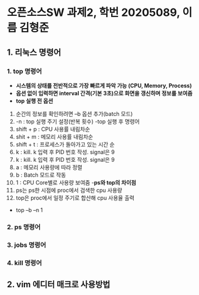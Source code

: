 # 오픈소스SW 과제2, 학번 20205089, 이름 김형준

## 1. 리눅스 명령어

### 1. top 명령어
- **시스템의 상태를 전반적으로 가장 빠르게 파악 가능 (CPU, Memory, Process)**
- **옵션 없이 입력하면 interval 간격(기본 3초)으로 화면을 갱신하며 정보를 보여줌**
- **top 실행 전 옵션**
 1. 순간의 정보를 확인하려면 –b 옵션 추가(batch 모드)
 2. -n : top 실행 주기 설정(반복 횟수)
-top 실행 후 명령어
 1. shift + p : CPU 사용률 내림차순
 2. shit + m : 메모리 사용률 내림차순
 3. shift + t : 프로세스가 돌아가고 있는 시간 순
 4. k : kill. k 입력 후 PID 번호 작성. signal은 9
 5. k : kill. k 입력 후 PID 번호 작성. signal은 9
 6. a : 메모리 사용량에 따라 정렬
 7. b : Batch 모드로 작동
 8. 1 : CPU Core별로 사용량 보여줌
-**ps와 top의 차이점**
 1. ps는 ps한 시점에 proc에서 검색한 cpu 사용량
 2. top은 proc에서 일정 주기로 합산해 cpu 사용율 출력
- top –b –n 1
### 2. ps 명령어

### 3. jobs 명령어

### 4. kill 명령어

## 2. vim 에디터 매크로 사용방법
